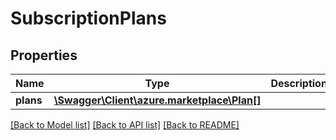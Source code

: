 # SubscriptionPlans

## Properties
Name | Type | Description | Notes
------------ | ------------- | ------------- | -------------
**plans** | [**\Swagger\Client\azure.marketplace\Plan[]**](Plan.md) |  | [optional] 

[[Back to Model list]](../../README.md#documentation-for-models) [[Back to API list]](../../README.md#documentation-for-api-endpoints) [[Back to README]](../../README.md)

